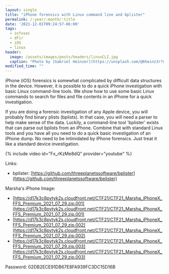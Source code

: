 ```yaml
---
layout: single
title: "iPhone forensics with Linux command line and bplister"
permalink: /:year/:month/:title
date: '2021-12-01T09:24:57-06:00'
tags:
  - infosec
  - dfir
  - iOS
  - linux
header:
  image: /assets/images/posts/headers/linuxCLI.jpg
  caption: "Photo by [Gabriel Heinzer](https://unsplash.com/@6heinz3r?utm_source=unsplash&utm_medium=referral&utm_content=creditCopyText) on [Unsplash](https://unsplash.com/s/photos/fast?utm_source=unsplash&utm_medium=referral&utm_content=creditCopyText)"
modified_time: ""
---
```


iPhone (iOS) forensics is somewhat complicated by difficult data structures in the device. However, it is possible to do a quick iPhone investigation with basic Linux command-line tools. We show how to use some basic Linux commands to search for files and file contents in an iPhone for a quick investigation.

If you are doing a forensic investigation of any Apple device, you will probably find binary plists (bplists). In that case, you will need a parser to help make sense of the data. Luckily, a command-line tool 'bplister' exists that can parse out bplists from an iPhone. Combine that with standard Linux tools and you have all you need to do a quick basic investigation of an iPhone dump. No need to be intimidated by iPhone forensics. Just treat it like a standard device investigation.

{% include video id="Fx_rKzMe8dQ" provider="youtube" %}

Links:
* bplister: [https://github.com/threeplanetssoftware/bplister](https://github.com/threeplanetssoftware/bplister)

Marsha's iPhone Image:
* [https://d17k3c8pvtyk2s.cloudfront.net/CTF21/CTF21_Marsha_iPhoneX_FFS_Premium_2021_07_29.zip.001](https://d17k3c8pvtyk2s.cloudfront.net/CTF21/CTF21_Marsha_iPhoneX_FFS_Premium_2021_07_29.zip.001)
* [https://d17k3c8pvtyk2s.cloudfront.net/CTF21/CTF21_Marsha_iPhoneX_FFS_Premium_2021_07_29.zip.002](https://d17k3c8pvtyk2s.cloudfront.net/CTF21/CTF21_Marsha_iPhoneX_FFS_Premium_2021_07_29.zip.002)
* [https://d17k3c8pvtyk2s.cloudfront.net/CTF21/CTF21_Marsha_iPhoneX_FFS_Premium_2021_07_29.zip.003](https://d17k3c8pvtyk2s.cloudfront.net/CTF21/CTF21_Marsha_iPhoneX_FFS_Premium_2021_07_29.zip.003)

Password: 02DB2ECE91DB67E8FA939FC3DC15D16B